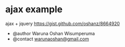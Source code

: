 ajax example
====

ajax + jquery
https://gist.github.com/oshanz/8664920



 * @author Waruna Oshan Wisumperuma
 * @contact warunaoshan@gmail.com
 
